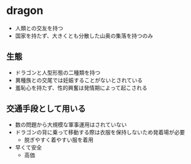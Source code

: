 # dragon

- 人類との交友を持つ
- 国家を持たず、大きくとも分散した山奥の集落を持つのみ

## 生態

- ドラゴンと人型形態の二種類を持つ
- 異種族との交尾では妊娠することがないとされている
- 羞恥心を持たず、性的興奮は発情期によって起こされる

## 交通手段として用いる

- 数の問題から大規模な軍事運用はされていない
- ドラゴンの背に乗って移動する際は衣服を保持しないため発着場が必要
  - 脱ぎやすく着やすい服を着用
- 早くて安全
  - 高価

